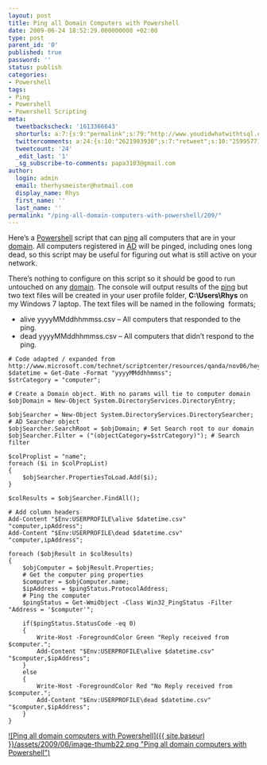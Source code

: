 ```yaml
---
layout: post
title: Ping all Domain Computers with Powershell
date: 2009-06-24 18:52:29.000000000 +02:00
type: post
parent_id: '0'
published: true
password: ''
status: publish
categories:
- Powershell
tags:
- Ping
- Powershell
- Powershell Scripting
meta:
  tweetbackscheck: '1613366643'
  shorturls: a:7:{s:9:"permalink";s:79:"http://www.youdidwhatwithtsql.com/ping-all-domain-computers-with-powershell/209";s:7:"tinyurl";s:25:"http://tinyurl.com/l9l6yk";s:4:"isgd";s:18:"http://is.gd/1lAs1";s:5:"bitly";s:20:"http://bit.ly/1SECFe";s:5:"snipr";s:22:"http://snipr.com/ln4it";s:5:"snurl";s:22:"http://snurl.com/ln4it";s:7:"snipurl";s:24:"http://snipurl.com/ln4it";}
  twittercomments: a:24:{s:10:"2621903930";s:7:"retweet";s:10:"2599577174";s:7:"retweet";s:10:"2599555247";s:7:"retweet";s:10:"2599460989";s:7:"retweet";s:10:"2599371837";s:7:"retweet";s:10:"2575455695";s:7:"retweet";s:10:"2557103399";s:7:"retweet";s:10:"2538255456";s:7:"retweet";s:10:"2538247517";s:7:"retweet";s:10:"2538185486";s:7:"retweet";s:10:"2537479499";s:7:"retweet";s:10:"2535928745";s:7:"retweet";s:10:"2535317257";s:7:"retweet";s:10:"2533215523";s:7:"retweet";s:10:"2532685702";s:7:"retweet";s:10:"2532663573";s:7:"retweet";s:10:"2532281255";s:7:"retweet";s:10:"2532181845";s:7:"retweet";s:10:"2532181760";s:7:"retweet";s:10:"2531675294";s:7:"retweet";s:10:"2524976201";s:7:"retweet";s:10:"5180627205";s:7:"retweet";s:10:"5179051607";s:7:"retweet";s:10:"5153699829";s:7:"retweet";}
  tweetcount: '24'
  _edit_last: '1'
  _sg_subscribe-to-comments: papa3103@gmail.com
author:
  login: admin
  email: therhysmeister@hotmail.com
  display_name: Rhys
  first_name: ''
  last_name: ''
permalink: "/ping-all-domain-computers-with-powershell/209/"
---
```

Here’s a [Powershell](http://www.microsoft.com/windowsserver2003/technologies/management/powershell/default.mspx) script that can [ping](http://en.wikipedia.org/wiki/Ping) all computers that are in your [domain](http://en.wikipedia.org/wiki/Windows_Server_domain). All computers registered in [AD](http://en.wikipedia.org/wiki/Active_Directory) will be pinged, including ones long dead, so this script may be useful for figuring out what is still active on your network.

There’s nothing to configure on this script so it should be good to run untouched on any [domain](http://en.wikipedia.org/wiki/Windows_Server_domain). The console will output results of the [ping](http://en.wikipedia.org/wiki/Ping) but two text files will be created in your user profile folder, **C:\Users\Rhys** on my Windows 7 laptop. The text files will be named in the following&nbsp; formats;

- alive yyyyMMddhhmmss.csv – All computers that responded to the ping.
- dead yyyyMMddhhmmss.csv – All computers that didn’t respond to the ping.

```
# Code adapted / expanded from http://www.microsoft.com/technet/scriptcenter/resources/qanda/nov06/hey1109.mspx
$datetime = Get-Date -Format "yyyyMMddhhmmss";
$strCategory = "computer";

# Create a Domain object. With no params will tie to computer domain
$objDomain = New-Object System.DirectoryServices.DirectoryEntry;

$objSearcher = New-Object System.DirectoryServices.DirectorySearcher; # AD Searcher object
$objSearcher.SearchRoot = $objDomain; # Set Search root to our domain
$objSearcher.Filter = ("(objectCategory=$strCategory)"); # Search filter

$colProplist = "name";
foreach ($i in $colPropList)
{
	$objSearcher.PropertiesToLoad.Add($i);
}

$colResults = $objSearcher.FindAll();

# Add column headers
Add-Content "$Env:USERPROFILE\alive $datetime.csv" "computer,ipAddress";
Add-Content "$Env:USERPROFILE\dead $datetime.csv" "computer,ipAddress";

foreach ($objResult in $colResults)
{
	$objComputer = $objResult.Properties;
	# Get the computer ping properties
	$computer = $objComputer.name;
	$ipAddress = $pingStatus.ProtocolAddress;
	# Ping the computer
	$pingStatus = Get-WmiObject -Class Win32_PingStatus -Filter "Address = '$computer'";

	if($pingStatus.StatusCode -eq 0)
	{
		Write-Host -ForegroundColor Green "Reply received from $computer.";
		Add-Content "$Env:USERPROFILE\alive $datetime.csv" "$computer,$ipAddress";
	}
	else
	{
		Write-Host -ForegroundColor Red "No Reply received from $computer.";
		Add-Content "$Env:USERPROFILE\dead $datetime.csv" "$computer,$ipAddress";
	}
}
```

[![Ping all domain computers with Powershell]({{ site.baseurl }}/assets/2009/06/image-thumb22.png "Ping all domain computers with Powershell")](http://www.youdidwhatwithtsql.com/wp-content/uploads/2009/06/image22.png)

